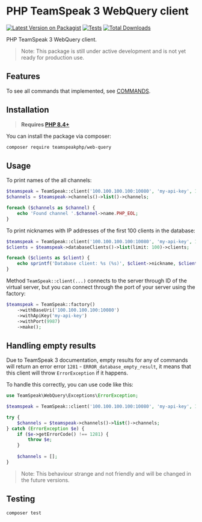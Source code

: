 # PHP TeamSpeak 3 WebQuery client

[![Latest Version on Packagist](https://img.shields.io/packagist/v/teamspeakphp/web-query.svg?style=flat-square)](https://packagist.org/packages/teamspeakphp/web-query)
[![Tests](https://img.shields.io/github/actions/workflow/status/teamspeakphp/web-query/tests.yml?branch=main&label=tests&style=flat-square)](https://github.com/teamspeakphp/web-query/actions/workflows/tests.yml)
[![Total Downloads](https://img.shields.io/packagist/dt/teamspeakphp/web-query.svg?style=flat-square)](https://packagist.org/packages/teamspeakphp/web-query)

PHP TeamSpeak 3 WebQuery client.

> Note: This package is still under active development and is not yet ready for production use.

## Features

To see all commands that implemented, see [COMMANDS](COMMANDS.md).

## Installation

> **Requires [PHP 8.4+](https://php.net/releases/)**

You can install the package via composer:

```bash
composer require teamspeakphp/web-query
```

## Usage

To print names of the all channels:

```php
$teamspeak = TeamSpeak::client('100.100.100.100:10080', 'my-api-key', 1);
$channels = $teamspeak->channels()->list()->channels;

foreach ($channels as $channel) {
    echo 'Found channel '.$channel->name.PHP_EOL;
}
```

To print nicknames with IP addresses of the first 100 clients in the database:

```php
$teamspeak = TeamSpeak::client('100.100.100.100:10080', 'my-api-key', 1);
$clients = $teamspeak->databaseClients()->list(limit: 100)->clients;

foreach ($clients as $client) {
    echo sprintf('Database client: %s (%s)', $client->nickname, $client->lastIpAddress);
}
```

Method `TeamSpeak::client(...)` connects to the server through ID of the virtual server, but you can connect through the port of your server using the factory:

```php
$teamspeak = TeamSpeak::factory()
    ->withBaseUri('100.100.100.100:10080')
    ->withApiKey('my-api-key')
    ->withPort(9987)
    ->make();
```

## Handling empty results

Due to TeamSpeak 3 documentation, empty results for any of commands will return an error error `1281` - `ERROR_database_empty_result`, it means that this client will throw `ErrorException` if it happens.

To handle this correctly, you can use code like this:

```php
use TeamSpeak\WebQuery\Exceptions\ErrorException;

$teamspeak = TeamSpeak::client('100.100.100.100:10080', 'my-api-key', 1);

try {
    $channels = $teamspeak->channels()->list()->channels;
} catch (ErrorException $e) {
    if ($e->getErrorCode() !== 1281) {
        throw $e;
    }
    
    $channels = [];
}
```

> Note: This behaviour strange and not friendly and will be changed in the future versions.

## Testing

```bash
composer test
```
